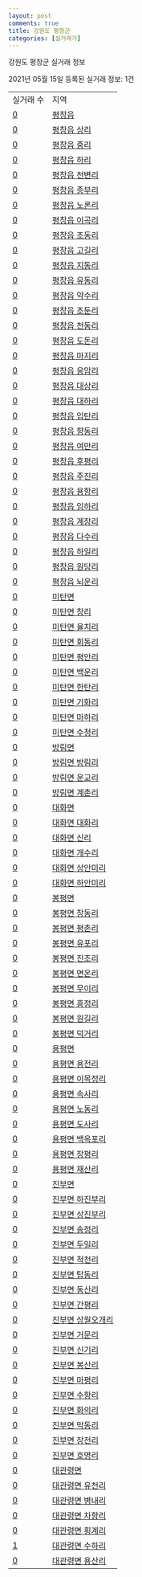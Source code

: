 ```yaml
---
layout: post
comments: true
title: 강원도 평창군
categories: [실거래가]
---
```


강원도 평창군 실거래 정보

2021년 05월 15일 등록된 실거래 정보: 1건


<table>
  <tr>
    <td>실거래 수</td>
    <td>지역</td>
  </tr>

  
  <tr>
    <td><a href="4276025000.html">0</a></td>
    <td><a href="4276025000.html">평창읍</a></td>
  </tr>
    

  <tr>
    <td><a href="4276025021.html">0</a></td>
    <td><a href="4276025021.html">평창읍 상리</a></td>
  </tr>
    

  <tr>
    <td><a href="4276025022.html">0</a></td>
    <td><a href="4276025022.html">평창읍 중리</a></td>
  </tr>
    

  <tr>
    <td><a href="4276025023.html">0</a></td>
    <td><a href="4276025023.html">평창읍 하리</a></td>
  </tr>
    

  <tr>
    <td><a href="4276025024.html">0</a></td>
    <td><a href="4276025024.html">평창읍 천변리</a></td>
  </tr>
    

  <tr>
    <td><a href="4276025025.html">0</a></td>
    <td><a href="4276025025.html">평창읍 종부리</a></td>
  </tr>
    

  <tr>
    <td><a href="4276025026.html">0</a></td>
    <td><a href="4276025026.html">평창읍 노론리</a></td>
  </tr>
    

  <tr>
    <td><a href="4276025027.html">0</a></td>
    <td><a href="4276025027.html">평창읍 이곡리</a></td>
  </tr>
    

  <tr>
    <td><a href="4276025028.html">0</a></td>
    <td><a href="4276025028.html">평창읍 조동리</a></td>
  </tr>
    

  <tr>
    <td><a href="4276025029.html">0</a></td>
    <td><a href="4276025029.html">평창읍 고길리</a></td>
  </tr>
    

  <tr>
    <td><a href="4276025030.html">0</a></td>
    <td><a href="4276025030.html">평창읍 지동리</a></td>
  </tr>
    

  <tr>
    <td><a href="4276025031.html">0</a></td>
    <td><a href="4276025031.html">평창읍 유동리</a></td>
  </tr>
    

  <tr>
    <td><a href="4276025032.html">0</a></td>
    <td><a href="4276025032.html">평창읍 약수리</a></td>
  </tr>
    

  <tr>
    <td><a href="4276025033.html">0</a></td>
    <td><a href="4276025033.html">평창읍 조둔리</a></td>
  </tr>
    

  <tr>
    <td><a href="4276025034.html">0</a></td>
    <td><a href="4276025034.html">평창읍 천동리</a></td>
  </tr>
    

  <tr>
    <td><a href="4276025035.html">0</a></td>
    <td><a href="4276025035.html">평창읍 도돈리</a></td>
  </tr>
    

  <tr>
    <td><a href="4276025036.html">0</a></td>
    <td><a href="4276025036.html">평창읍 마지리</a></td>
  </tr>
    

  <tr>
    <td><a href="4276025037.html">0</a></td>
    <td><a href="4276025037.html">평창읍 응암리</a></td>
  </tr>
    

  <tr>
    <td><a href="4276025038.html">0</a></td>
    <td><a href="4276025038.html">평창읍 대상리</a></td>
  </tr>
    

  <tr>
    <td><a href="4276025039.html">0</a></td>
    <td><a href="4276025039.html">평창읍 대하리</a></td>
  </tr>
    

  <tr>
    <td><a href="4276025040.html">0</a></td>
    <td><a href="4276025040.html">평창읍 입탄리</a></td>
  </tr>
    

  <tr>
    <td><a href="4276025041.html">0</a></td>
    <td><a href="4276025041.html">평창읍 향동리</a></td>
  </tr>
    

  <tr>
    <td><a href="4276025042.html">0</a></td>
    <td><a href="4276025042.html">평창읍 여만리</a></td>
  </tr>
    

  <tr>
    <td><a href="4276025043.html">0</a></td>
    <td><a href="4276025043.html">평창읍 후평리</a></td>
  </tr>
    

  <tr>
    <td><a href="4276025044.html">0</a></td>
    <td><a href="4276025044.html">평창읍 주진리</a></td>
  </tr>
    

  <tr>
    <td><a href="4276025045.html">0</a></td>
    <td><a href="4276025045.html">평창읍 용항리</a></td>
  </tr>
    

  <tr>
    <td><a href="4276025046.html">0</a></td>
    <td><a href="4276025046.html">평창읍 임하리</a></td>
  </tr>
    

  <tr>
    <td><a href="4276025047.html">0</a></td>
    <td><a href="4276025047.html">평창읍 계장리</a></td>
  </tr>
    

  <tr>
    <td><a href="4276025048.html">0</a></td>
    <td><a href="4276025048.html">평창읍 다수리</a></td>
  </tr>
    

  <tr>
    <td><a href="4276025049.html">0</a></td>
    <td><a href="4276025049.html">평창읍 하일리</a></td>
  </tr>
    

  <tr>
    <td><a href="4276025050.html">0</a></td>
    <td><a href="4276025050.html">평창읍 원당리</a></td>
  </tr>
    

  <tr>
    <td><a href="4276025051.html">0</a></td>
    <td><a href="4276025051.html">평창읍 뇌운리</a></td>
  </tr>
    

  <tr>
    <td><a href="4276031000.html">0</a></td>
    <td><a href="4276031000.html">미탄면</a></td>
  </tr>
    

  <tr>
    <td><a href="4276031021.html">0</a></td>
    <td><a href="4276031021.html">미탄면 창리</a></td>
  </tr>
    

  <tr>
    <td><a href="4276031022.html">0</a></td>
    <td><a href="4276031022.html">미탄면 율치리</a></td>
  </tr>
    

  <tr>
    <td><a href="4276031023.html">0</a></td>
    <td><a href="4276031023.html">미탄면 회동리</a></td>
  </tr>
    

  <tr>
    <td><a href="4276031024.html">0</a></td>
    <td><a href="4276031024.html">미탄면 평안리</a></td>
  </tr>
    

  <tr>
    <td><a href="4276031025.html">0</a></td>
    <td><a href="4276031025.html">미탄면 백운리</a></td>
  </tr>
    

  <tr>
    <td><a href="4276031026.html">0</a></td>
    <td><a href="4276031026.html">미탄면 한탄리</a></td>
  </tr>
    

  <tr>
    <td><a href="4276031027.html">0</a></td>
    <td><a href="4276031027.html">미탄면 기화리</a></td>
  </tr>
    

  <tr>
    <td><a href="4276031028.html">0</a></td>
    <td><a href="4276031028.html">미탄면 마하리</a></td>
  </tr>
    

  <tr>
    <td><a href="4276031029.html">0</a></td>
    <td><a href="4276031029.html">미탄면 수청리</a></td>
  </tr>
    

  <tr>
    <td><a href="4276032000.html">0</a></td>
    <td><a href="4276032000.html">방림면</a></td>
  </tr>
    

  <tr>
    <td><a href="4276032021.html">0</a></td>
    <td><a href="4276032021.html">방림면 방림리</a></td>
  </tr>
    

  <tr>
    <td><a href="4276032022.html">0</a></td>
    <td><a href="4276032022.html">방림면 운교리</a></td>
  </tr>
    

  <tr>
    <td><a href="4276032023.html">0</a></td>
    <td><a href="4276032023.html">방림면 계촌리</a></td>
  </tr>
    

  <tr>
    <td><a href="4276033000.html">0</a></td>
    <td><a href="4276033000.html">대화면</a></td>
  </tr>
    

  <tr>
    <td><a href="4276033021.html">0</a></td>
    <td><a href="4276033021.html">대화면 대화리</a></td>
  </tr>
    

  <tr>
    <td><a href="4276033022.html">0</a></td>
    <td><a href="4276033022.html">대화면 신리</a></td>
  </tr>
    

  <tr>
    <td><a href="4276033023.html">0</a></td>
    <td><a href="4276033023.html">대화면 개수리</a></td>
  </tr>
    

  <tr>
    <td><a href="4276033024.html">0</a></td>
    <td><a href="4276033024.html">대화면 상안미리</a></td>
  </tr>
    

  <tr>
    <td><a href="4276033025.html">0</a></td>
    <td><a href="4276033025.html">대화면 하안미리</a></td>
  </tr>
    

  <tr>
    <td><a href="4276034000.html">0</a></td>
    <td><a href="4276034000.html">봉평면</a></td>
  </tr>
    

  <tr>
    <td><a href="4276034021.html">0</a></td>
    <td><a href="4276034021.html">봉평면 창동리</a></td>
  </tr>
    

  <tr>
    <td><a href="4276034022.html">0</a></td>
    <td><a href="4276034022.html">봉평면 평촌리</a></td>
  </tr>
    

  <tr>
    <td><a href="4276034023.html">0</a></td>
    <td><a href="4276034023.html">봉평면 유포리</a></td>
  </tr>
    

  <tr>
    <td><a href="4276034024.html">0</a></td>
    <td><a href="4276034024.html">봉평면 진조리</a></td>
  </tr>
    

  <tr>
    <td><a href="4276034025.html">0</a></td>
    <td><a href="4276034025.html">봉평면 면온리</a></td>
  </tr>
    

  <tr>
    <td><a href="4276034026.html">0</a></td>
    <td><a href="4276034026.html">봉평면 무이리</a></td>
  </tr>
    

  <tr>
    <td><a href="4276034027.html">0</a></td>
    <td><a href="4276034027.html">봉평면 흥정리</a></td>
  </tr>
    

  <tr>
    <td><a href="4276034028.html">0</a></td>
    <td><a href="4276034028.html">봉평면 원길리</a></td>
  </tr>
    

  <tr>
    <td><a href="4276034029.html">0</a></td>
    <td><a href="4276034029.html">봉평면 덕거리</a></td>
  </tr>
    

  <tr>
    <td><a href="4276035000.html">0</a></td>
    <td><a href="4276035000.html">용평면</a></td>
  </tr>
    

  <tr>
    <td><a href="4276035021.html">0</a></td>
    <td><a href="4276035021.html">용평면 용전리</a></td>
  </tr>
    

  <tr>
    <td><a href="4276035022.html">0</a></td>
    <td><a href="4276035022.html">용평면 이목정리</a></td>
  </tr>
    

  <tr>
    <td><a href="4276035023.html">0</a></td>
    <td><a href="4276035023.html">용평면 속사리</a></td>
  </tr>
    

  <tr>
    <td><a href="4276035024.html">0</a></td>
    <td><a href="4276035024.html">용평면 노동리</a></td>
  </tr>
    

  <tr>
    <td><a href="4276035025.html">0</a></td>
    <td><a href="4276035025.html">용평면 도사리</a></td>
  </tr>
    

  <tr>
    <td><a href="4276035026.html">0</a></td>
    <td><a href="4276035026.html">용평면 백옥포리</a></td>
  </tr>
    

  <tr>
    <td><a href="4276035027.html">0</a></td>
    <td><a href="4276035027.html">용평면 장평리</a></td>
  </tr>
    

  <tr>
    <td><a href="4276035028.html">0</a></td>
    <td><a href="4276035028.html">용평면 재산리</a></td>
  </tr>
    

  <tr>
    <td><a href="4276036000.html">0</a></td>
    <td><a href="4276036000.html">진부면</a></td>
  </tr>
    

  <tr>
    <td><a href="4276036021.html">0</a></td>
    <td><a href="4276036021.html">진부면 하진부리</a></td>
  </tr>
    

  <tr>
    <td><a href="4276036022.html">0</a></td>
    <td><a href="4276036022.html">진부면 상진부리</a></td>
  </tr>
    

  <tr>
    <td><a href="4276036023.html">0</a></td>
    <td><a href="4276036023.html">진부면 송정리</a></td>
  </tr>
    

  <tr>
    <td><a href="4276036024.html">0</a></td>
    <td><a href="4276036024.html">진부면 두일리</a></td>
  </tr>
    

  <tr>
    <td><a href="4276036025.html">0</a></td>
    <td><a href="4276036025.html">진부면 척천리</a></td>
  </tr>
    

  <tr>
    <td><a href="4276036026.html">0</a></td>
    <td><a href="4276036026.html">진부면 탑동리</a></td>
  </tr>
    

  <tr>
    <td><a href="4276036027.html">0</a></td>
    <td><a href="4276036027.html">진부면 동산리</a></td>
  </tr>
    

  <tr>
    <td><a href="4276036028.html">0</a></td>
    <td><a href="4276036028.html">진부면 간평리</a></td>
  </tr>
    

  <tr>
    <td><a href="4276036029.html">0</a></td>
    <td><a href="4276036029.html">진부면 상월오개리</a></td>
  </tr>
    

  <tr>
    <td><a href="4276036030.html">0</a></td>
    <td><a href="4276036030.html">진부면 거문리</a></td>
  </tr>
    

  <tr>
    <td><a href="4276036031.html">0</a></td>
    <td><a href="4276036031.html">진부면 신기리</a></td>
  </tr>
    

  <tr>
    <td><a href="4276036032.html">0</a></td>
    <td><a href="4276036032.html">진부면 봉산리</a></td>
  </tr>
    

  <tr>
    <td><a href="4276036033.html">0</a></td>
    <td><a href="4276036033.html">진부면 마평리</a></td>
  </tr>
    

  <tr>
    <td><a href="4276036034.html">0</a></td>
    <td><a href="4276036034.html">진부면 수항리</a></td>
  </tr>
    

  <tr>
    <td><a href="4276036035.html">0</a></td>
    <td><a href="4276036035.html">진부면 화의리</a></td>
  </tr>
    

  <tr>
    <td><a href="4276036036.html">0</a></td>
    <td><a href="4276036036.html">진부면 막동리</a></td>
  </tr>
    

  <tr>
    <td><a href="4276036037.html">0</a></td>
    <td><a href="4276036037.html">진부면 장전리</a></td>
  </tr>
    

  <tr>
    <td><a href="4276036038.html">0</a></td>
    <td><a href="4276036038.html">진부면 호명리</a></td>
  </tr>
    

  <tr>
    <td><a href="4276038000.html">0</a></td>
    <td><a href="4276038000.html">대관령면</a></td>
  </tr>
    

  <tr>
    <td><a href="4276038021.html">0</a></td>
    <td><a href="4276038021.html">대관령면 유천리</a></td>
  </tr>
    

  <tr>
    <td><a href="4276038022.html">0</a></td>
    <td><a href="4276038022.html">대관령면 병내리</a></td>
  </tr>
    

  <tr>
    <td><a href="4276038023.html">0</a></td>
    <td><a href="4276038023.html">대관령면 차항리</a></td>
  </tr>
    

  <tr>
    <td><a href="4276038024.html">0</a></td>
    <td><a href="4276038024.html">대관령면 횡계리</a></td>
  </tr>
    

  <tr>
    <td><a href="4276038025.html">1</a></td>
    <td><a href="4276038025.html">대관령면 수하리</a></td>
  </tr>
    

  <tr>
    <td><a href="4276038026.html">0</a></td>
    <td><a href="4276038026.html">대관령면 용산리</a></td>
  </tr>
    


</table>
    